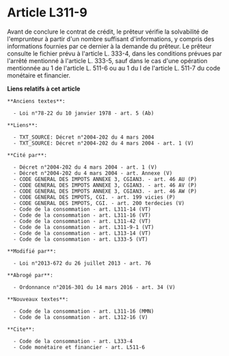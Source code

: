# Article L311-9

Avant de conclure le contrat de crédit, le prêteur vérifie la solvabilité de l'emprunteur à partir d'un nombre suffisant
d'informations, y compris des informations fournies par ce dernier à la demande du prêteur. Le prêteur consulte le fichier
prévu à l'article L. 333-4, dans les conditions prévues par l'arrêté mentionné à l'article L. 333-5, sauf dans le cas d'une
opération mentionnée au 1 de l'article    L. 511-6 ou au 1 du I de l'article L. 511-7 du code monétaire et financier.

**Liens relatifs à cet article**

	**Anciens textes**:

	  - Loi n°78-22 du 10 janvier 1978 - art. 5 (Ab)

	**Liens**:

	  - TXT_SOURCE: Décret n°2004-202 du 4 mars 2004
	  - TXT_SOURCE: Décret n°2004-202 du 4 mars 2004 - art. 1 (V)

	**Cité par**:

	  - Décret n°2004-202 du 4 mars 2004 - art. 1 (V)
	  - Décret n°2004-202 du 4 mars 2004 - art. Annexe (V)
	  - CODE GENERAL DES IMPOTS ANNEXE 3, CGIAN3. - art. 46 AU (P)
	  - CODE GENERAL DES IMPOTS ANNEXE 3, CGIAN3. - art. 46 AV (P)
	  - CODE GENERAL DES IMPOTS ANNEXE 3, CGIAN3. - art. 46 AW (P)
	  - CODE GENERAL DES IMPOTS, CGI. - art. 199 vicies (P)
	  - CODE GENERAL DES IMPOTS, CGI. - art. 200 terdecies (V)
	  - Code de la consommation - art. L311-14 (VT)
	  - Code de la consommation - art. L311-16 (VT)
	  - Code de la consommation - art. L311-42 (VT)
	  - Code de la consommation - art. L311-9-1 (VT)
	  - Code de la consommation - art. L313-14 (VT)
	  - Code de la consommation - art. L333-5 (VT)

	**Modifié par**:

	  - Loi n°2013-672 du 26 juillet 2013 - art. 76

	**Abrogé par**:

	  - Ordonnance n°2016-301 du 14 mars 2016 - art. 34 (V)

	**Nouveaux textes**:

	  - Code de la consommation - art. L311-16 (MMN)
	  - Code de la consommation - art. L312-16 (V)

	**Cite**:

	  - Code de la consommation - art. L333-4
	  - Code monétaire et financier - art. L511-6
